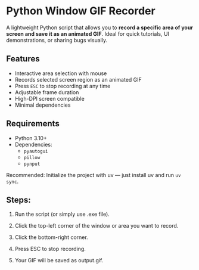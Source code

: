 # Python Window GIF Recorder

A lightweight Python script that allows you to **record a specific area of your screen and save it as an animated GIF**. Ideal for quick tutorials, UI demonstrations, or sharing bugs visually.

## Features

- Interactive area selection with mouse
- Records selected screen region as an animated GIF
- Press `ESC` to stop recording at any time
- Adjustable frame duration
- High-DPI screen compatible
- Minimal dependencies

## Requirements

- Python 3.10+
- Dependencies:
  - `pyautogui`
  - `pillow`
  - `pynput`

Recommended: Initialize the project with uv — just install uv and run `uv sync`.

## Steps:
1. Run the script (or simply use .exe file).

2. Click the top-left corner of the window or area you want to record.

3. Click the bottom-right corner.

4. Press ESC to stop recording.

5. Your GIF will be saved as output.gif.